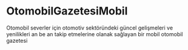 # OtomobilGazetesiMobil
Otomobil severler için otomotiv sektöründeki güncel gelişmeleri ve yenilikleri an be an takip etmelerine olanak sağlayan bir mobil otomobil gazetesi  
